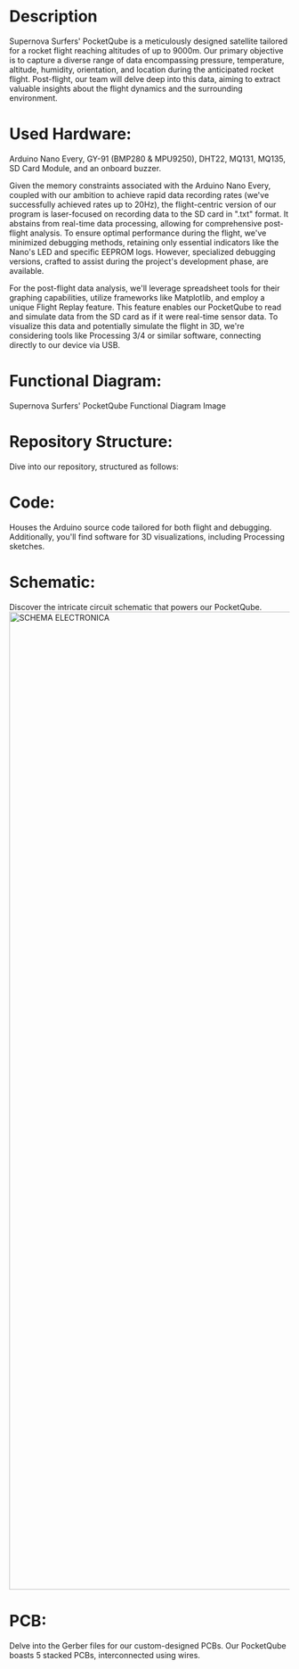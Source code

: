 # **Description**

Supernova Surfers' PocketQube is a meticulously designed satellite tailored for a rocket flight reaching altitudes of up to 9000m. Our primary objective is to capture a diverse range of data encompassing pressure, temperature, altitude, humidity, orientation, and location during the anticipated rocket flight. Post-flight, our team will delve deep into this data, aiming to extract valuable insights about the flight dynamics and the surrounding environment.

# **Used Hardware:**
Arduino Nano Every, GY-91 (BMP280 & MPU9250), DHT22, MQ131, MQ135, SD Card Module, and an onboard buzzer.

Given the memory constraints associated with the Arduino Nano Every, coupled with our ambition to achieve rapid data recording rates (we've successfully achieved rates up to 20Hz), the flight-centric version of our program is laser-focused on recording data to the SD card in ".txt" format. It abstains from real-time data processing, allowing for comprehensive post-flight analysis. To ensure optimal performance during the flight, we've minimized debugging methods, retaining only essential indicators like the Nano's LED and specific EEPROM logs. However, specialized debugging versions, crafted to assist during the project's development phase, are available.

For the post-flight data analysis, we'll leverage spreadsheet tools for their graphing capabilities, utilize frameworks like Matplotlib, and employ a unique Flight Replay feature. This feature enables our PocketQube to read and simulate data from the SD card as if it were real-time sensor data. To visualize this data and potentially simulate the flight in 3D, we're considering tools like Processing 3/4 or similar software, connecting directly to our device via USB.

# **Functional Diagram:**
Supernova Surfers' PocketQube Functional Diagram Image

# **Repository Structure:**
Dive into our repository, structured as follows:

# **Code:**
Houses the Arduino source code tailored for both flight and debugging. Additionally, you'll find software for 3D visualizations, including Processing sketches.

# **Schematic:** 
Discover the intricate circuit schematic that powers our PocketQube.
<img width="1754" alt="SCHEMA ELECTRONICA" src="https://github.com/UnwiseGiraffeX86/Supernova-Surfers-PocketQube/assets/144488312/d9d15a5d-915c-4fdc-914c-8378acfeec68">


# **PCB:** 
Delve into the Gerber files for our custom-designed PCBs. Our PocketQube boasts 5 stacked PCBs, interconnected using wires.
